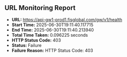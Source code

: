 ## URL Monitoring Report

- **URL:** https://api-gw1-prod1.fisglobal.com/gw/v1/health
- **Start Time:** 2025-06-30T19:11:40.117715
- **End Time:** 2025-06-30T19:11:40.213940
- **Total Time Taken:** 0.096225 seconds
- **HTTP Status Code:** 403
- **Status:** Failure
- **Failure Reason:** HTTP Status Code: 403
